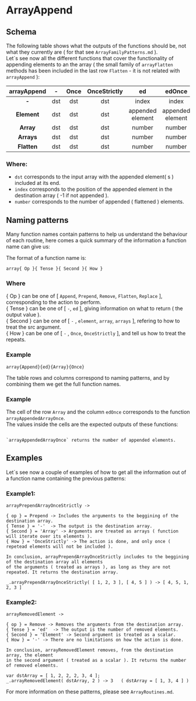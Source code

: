 # ArrayAppend

## Schema

  The following table shows what the outputs of the functions should be, not what they currently are ( for that see
  `ArrayFamilyPatterns.md` ).  
  Let´s see now all the different functions that cover the functionality of appending elements to an the array
  ( the small family of `arrayFlatten` methods has been included in the last row `Flatten` - it is not related with `arrayAppend` ):

  | **arrayAppend** | **-** | **Once** | **OnceStrictly** | **ed** | **edOnce** | **edOnceStrictly** |
  | :---: | :---: | :---: | :---: | :---: | :---: | :---: |
  | **-** | dst | dst | dst | index | index | index |
  | **Element** | dst | dst | dst | appended element | appended element | appended element |
  | **Array** | dst | dst | dst | number | number | number |
  | **Arrays** | dst | dst | dst | number | number | number |
  | **Flatten** | dst | dst | dst | number | number | number |

### Where:
  - `dst` corresponds to the input array with the appended element( s ) included at its end.
  - `index` corresponds to the position of the appended element in the destination array ( -1 if not appended ).
  - `number` corresponds to the number of appended ( flattened ) elements.

## Naming patterns

Many function names contain patterns to help us understand the behaviour of each routine, here comes a quick summary of the information a function name can give us:

The format of a function name is:  

`array{ Op }{ Tense }{ Second }{ How }`

### Where

{ Op } can be one of [ `Append`, `Prepend`, `Remove`, `Flatten`, `Replace` ], corresponding to the action to perform.  
{ Tense } can be one of [ `-`, `ed` ], giving information on what to return ( the output value ).  
{ Second } can be one of [ `-` , `element`, `array`, `arrays` ], refering to how to treat the src argument.  
{ How } can be one of [ `-` , `Once`, `OnceStrictly` ], and tell us how to treat the repeats.  

### Example

```
array{Append}{ed}{Array}{Once}
```

  The table rows and columns correspond to naming patterns, and by combining them we get the full function names.

### Example

  The cell of the row `Array` and the column `edOnce` corresponds to the function `arrayAppendedArrayOnce`.  
  The values inside the cells are the expected outputs of these functions:  

  ```

  `arrayAppendedArrayOnce` returns the number of appended elements.

  ```

## Examples

  Let´s see now a couple of examples of how to get all the information out of a function name containing
  the previous patterns:

### Example1:

  ```
  arrayPrependArrayOnceStrictly ->

  { op } = Prepend -> Includes the arguments to the beggining of the destination array.   
  { Tense } = '-'  -> The output is the destination array.
  { Second } = 'Array' -> Arguments are treated as arrays ( function will iterate over its elements ).
  { How } = 'OnceStrictly' -> The action is done, and only once ( repetead elements will not be included ).

  In conclusion, arrayPrependArrayOnceStrictly includes to the beggining of the destination array all elements
  of the arguments ( treated as arrays ), as long as they are not repeated. It returns the destination array.

  _.arrayPrependArrayOnceStrictly( [ 1, 2, 3 ], [ 4, 5 ] ) -> [ 4, 5, 1, 2, 3 ]

  ```

### Example2:

  ```
  arrayRemovedElement ->

  { op } = Remove -> Removes the arguments from the destination array.   
  { Tense } = 'ed'  -> The output is the number of removed elements.
  { Second } = 'Element' -> Second argument is treated as a scalar.
  { How } = '-' -> There are no limitations on how the action is done.

  In conclusion, arrayRemovedElement removes, from the destination array, the element
  in the second argument ( treated as a scalar ). It returns the number of removed elements.

  var dstArray = [ 1, 2, 2, 2, 3, 4 ];  
  _.arrayRemovedElement( dstArray, 2 ) -> 3   ( dstArray = [ 1, 3, 4 ] )

  ```

  For more information on these patterns, please see `ArrayRoutines.md`.
